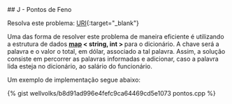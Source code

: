  <div id="pontos">
 
 </div>
## J - Pontos de Feno

Resolva este problema:
[URI][uri-1261]{:target="_blank"}

Uma das forma de resolver este problema de maneira eficiente é utilizando a estrutura de dados <a href="http://www.cplusplus.com/reference/map/map/"><b>map</b></a><b> < string, int > </b> para o dicionário. A chave será a palavra e o valor o total, em dólar, associado a tal palavra. Assim, a solução consiste em percorrer as palavras informadas e adicionar, caso a palavra lida esteja no dicionário, ao salário do funcionário.

Um exemplo de implementação segue abaixo:

{% gist wellvolks/b8d91ad996e4fefc9ca64469cd5e1073 pontos.cpp %}


[uri-1261]:		https://www.urionlinejudge.com.br/judge/pt/problems/view/1261
